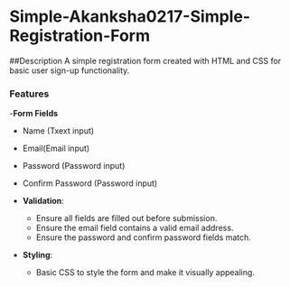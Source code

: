 # Simple-Akanksha0217-Simple-Registration-Form

##Description
A simple registration form created with HTML and CSS for basic user sign-up functionality.

### Features
-**Form Fields**
  - Name (Txext input)
  - Email(Email input)
  - Password (Password input)
  - Confirm Password (Password input)
    
- **Validation**:
  - Ensure all fields are filled out before submission.
  - Ensure the email field contains a valid email address.
  - Ensure the password and confirm password fields match.

- **Styling**:
  - Basic CSS to style the form and make it visually appealing.
